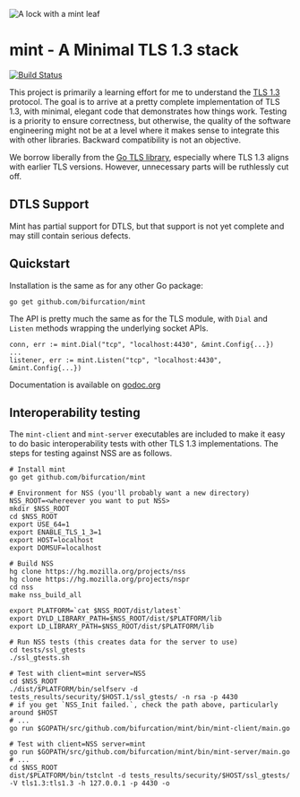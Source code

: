  ![A lock with a mint leaf](https://ipv.sx/mint/mint.svg)

mint - A Minimal TLS 1.3 stack
==============================

[![Build Status](https://circleci.com/gh/bifurcation/mint.svg)](https://circleci.com/gh/bifurcation/mint)

This project is primarily a learning effort for me to understand the [TLS
1.3](http://tlswg.github.io/tls13-spec/) protocol.  The goal is to arrive at a
pretty complete implementation of TLS 1.3, with minimal, elegant code that
demonstrates how things work.  Testing is a priority to ensure correctness, but
otherwise, the quality of the software engineering might not be at a level where
it makes sense to integrate this with other libraries.  Backward compatibility
is not an objective.

We borrow liberally from the [Go TLS
library](https://golang.org/pkg/crypto/tls/), especially where TLS 1.3 aligns
with earlier TLS versions.  However, unnecessary parts will be ruthlessly cut
off.

## DTLS Support

Mint has partial support for DTLS, but that support is not yet complete
and may still contain serious defects.


## Quickstart

Installation is the same as for any other Go package:

```
go get github.com/bifurcation/mint
```

The API is pretty much the same as for the TLS module, with `Dial` and `Listen`
methods wrapping the underlying socket APIs.

```
conn, err := mint.Dial("tcp", "localhost:4430", &mint.Config{...})
...
listener, err := mint.Listen("tcp", "localhost:4430", &mint.Config{...})
```

Documentation is available on
[godoc.org](https://godoc.org/github.com/bifurcation/mint)


## Interoperability testing

The `mint-client` and `mint-server` executables are included to make it easy to
do basic interoperability tests with other TLS 1.3 implementations.  The steps
for testing against NSS are as follows.

```
# Install mint
go get github.com/bifurcation/mint

# Environment for NSS (you'll probably want a new directory)
NSS_ROOT=<whereever you want to put NSS>
mkdir $NSS_ROOT
cd $NSS_ROOT
export USE_64=1
export ENABLE_TLS_1_3=1
export HOST=localhost
export DOMSUF=localhost

# Build NSS
hg clone https://hg.mozilla.org/projects/nss
hg clone https://hg.mozilla.org/projects/nspr
cd nss
make nss_build_all

export PLATFORM=`cat $NSS_ROOT/dist/latest`
export DYLD_LIBRARY_PATH=$NSS_ROOT/dist/$PLATFORM/lib
export LD_LIBRARY_PATH=$NSS_ROOT/dist/$PLATFORM/lib

# Run NSS tests (this creates data for the server to use)
cd tests/ssl_gtests
./ssl_gtests.sh

# Test with client=mint server=NSS
cd $NSS_ROOT
./dist/$PLATFORM/bin/selfserv -d tests_results/security/$HOST.1/ssl_gtests/ -n rsa -p 4430
# if you get `NSS_Init failed.`, check the path above, particularly around $HOST
# ...
go run $GOPATH/src/github.com/bifurcation/mint/bin/mint-client/main.go

# Test with client=NSS server=mint
go run $GOPATH/src/github.com/bifurcation/mint/bin/mint-server/main.go
# ...
cd $NSS_ROOT
dist/$PLATFORM/bin/tstclnt -d tests_results/security/$HOST/ssl_gtests/ -V tls1.3:tls1.3 -h 127.0.0.1 -p 4430 -o
```

